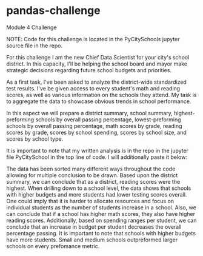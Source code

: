 # pandas-challenge
Module 4 Challenge

NOTE: Code for this challenge is located in the PyCitySchools jupyter source file in the repo. 

For this challenge I am the new Chief Data Scientist for your city's school district. In this capacity, I'll be helping the school board and mayor make strategic decisions regarding future school budgets and priorities.

As a first task, I've been asked to analyze the district-wide standardized test results. I've be given access to every student's math and reading scores, as well as various information on the schools they attend. My task is to aggregate the data to showcase obvious trends in school performance.

In this aspect we will prepare a district summary, school summary, highest-preforming schools by overall passing percentage, lowest-preforming schools by overall passing percentage, math scores by grade, reading scores by grade, scores by school spending, scores by school size, and scores by school type. 

It is important to note that my written analysis is in the repo in the jupyter file PyCitySchool in the top line of code. I will additionally paste it below: 

The data has been sorted many different ways throughout the code allowing for multiple conclusion to be drawn. Based upon the district summary, we can conclude that as a district, reading scores were the highest. When drilling down to a school level, the data shows that schools with higher budgets and more students had lower testing scores overall. One could imply that it is harder to allocate resources and focus on individual students as the number of students increase in a school. Also, we can conclude that if a school has higher math scores, they also have higher reading scores. Additionally, based on spending ranges per student, we can conclude that an increase in budget per student decreases the overall percentage passing. It is important to note that schools with higher budgets have more students. Small and medium schools outpreformed larger schools on every prefomance metric.
